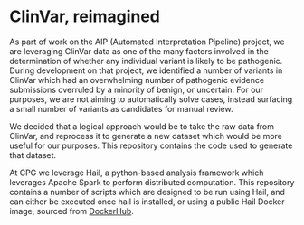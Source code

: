 # ClinVar, reimagined

As part of work on the AIP (Automated Interpretation Pipeline) project, we are leveraging ClinVar data as one of the many factors involved in the determination of whether any individual variant is likely to be pathogenic. During development on that project, we identified a number of variants in ClinVar which had an overwhelming number of pathogenic evidence submissions overruled by a minority of benign, or uncertain. For our purposes, we are not aiming to automatically solve cases, instead surfacing a small number of variants as candidates for manual review.

We decided that a logical approach would be to take the raw data from ClinVar, and reprocess it to generate a new dataset which would be more useful for our purposes. This repository contains the code used to generate that dataset.

At CPG we leverage Hail, a python-based analysis framework which leverages Apache Spark to perform distributed computation. This repository contains a number of scripts which are designed to be run using Hail, and can either be executed once hail is installed, or using a public Hail Docker image, sourced from [DockerHub](https://hub.docker.com/r/hailgenetics/hail/tags).
